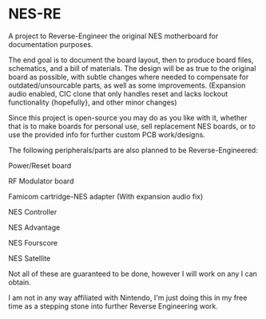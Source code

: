 # NES-RE
A project to Reverse-Engineer the original NES motherboard for documentation purposes.

The end goal is to document the board layout, then to produce board files, schematics, and a bill of materials.
The design will be as true to the original board as possible, with subtle changes where needed to compensate for outdated/unsourcable parts,
as well as some improvements. (Expansion audio enabled, CIC clone that only handles reset and lacks lockout functionality {hopefully}, and other minor changes)

Since this project is open-source you may do as you like with it, whether that is to make boards for personal use, sell replacement NES boards, or to use the provided info for further custom PCB work/designs.

The following peripherals/parts are also planned to be Reverse-Engineered:

Power/Reset board

RF Modulator board

Famicom cartridge-NES adapter (With expansion audio fix)

NES Controller

NES Advantage

NES Fourscore

NES Satellite

Not all of these are guaranteed to be done, however I will work on any I can obtain.





I am not in any way affiliated with Nintendo, I'm just doing this in my free time as a stepping stone into further Reverse Engineering work.
